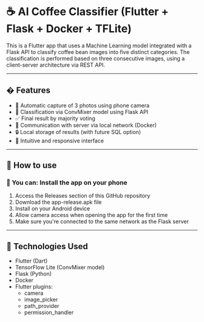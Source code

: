 # ☕ AI Coffee Classifier (Flutter + Flask + Docker + TFLite)

This is a Flutter app that uses a Machine Learning model integrated with a Flask API to classify coffee bean images into five distinct categories. The classification is performed based on three consecutive images, using a client-server architecture via REST API.

---

## � Features

- 📸 Automatic capture of 3 photos using phone camera
- 🤖 Classification via ConvMixer model using Flask API
- ✅ Final result by majority voting
- 🔗 Communication with server via local network (Docker)
- 🔒 Local storage of results (with future SQL option)
- 🎨 Intuitive and responsive interface

---

## 🚀 How to use

### 📱 You can: Install the app on your phone

1. Access the Releases section of this GitHub repository
2. Download the app-release.apk file
3. Install on your Android device
4. Allow camera access when opening the app for the first time
5. Make sure you're connected to the same network as the Flask server

---

## 📱 Technologies Used

- Flutter (Dart)
- TensorFlow Lite (ConvMixer model)
- Flask (Python)
- Docker
- Flutter plugins:
  - camera
  - image_picker
  - path_provider
  - permission_handler

